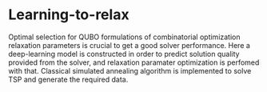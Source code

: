 # Learning-to-relax
Optimal selection for QUBO formulations of combinatorial optimization relaxation parameters is crucial to get a good solver performance. Here a deep-learning model is constructed in order to predict solution quality provided from the solver, and relaxation paramater optimization is perfomed with that. Classical simulated annealing algorithm is implemented to solve TSP and generate the required data.
